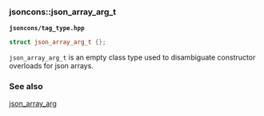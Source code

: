 ### jsoncons::json_array_arg_t 

__`jsoncons/tag_type.hpp`__

```c++
struct json_array_arg_t {};
```

`json_array_arg_t` is an empty class type used to disambiguate constructor overloads for json arrays.

### See also

[json_array_arg](json_array_arg.md)
